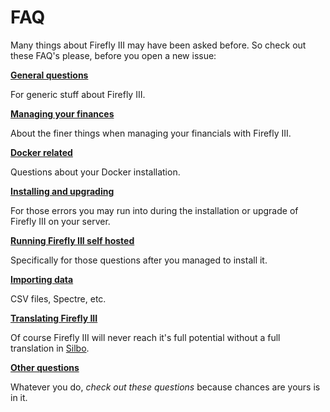 # FAQ

Many things about Firefly III may have been asked before. So check out these FAQ's please, before you open a new issue:

[**General questions**](https://docs.firefly-iii.org/faq/general)

For generic stuff about Firefly III.

[**Managing your finances**](https://docs.firefly-iii.org/faq/financials)

About the finer things when managing your financials with Firefly III.

[**Docker related**](https://docs.firefly-iii.org/faq/docker)

Questions about your Docker installation.

[**Installing and upgrading**](https://docs.firefly-iii.org/faq/installation)

For those errors you may run into during the installation or upgrade of Firefly III on your server.

[**Running Firefly III self hosted**](https://docs.firefly-iii.org/faq/self_hosted)

Specifically for those questions after you managed to install it.

[**Importing data**](https://docs.firefly-iii.org/faq/importing)

CSV files, Spectre, etc.

[**Translating Firefly III**](https://docs.firefly-iii.org/faq/translate)

Of course Firefly III will never reach it's full potential without a full translation in [Silbo](https://en.wikipedia.org/wiki/Silbo_Gomero).

[**Other questions**](https://docs.firefly-iii.org/faq/other)

Whatever you do, _check out these questions_ because chances are yours is in it.


